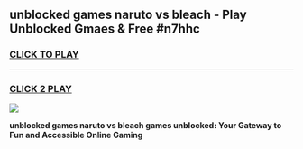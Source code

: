 
## unblocked games naruto vs bleach - Play Unblocked Gmaes & Free #n7hhc
<h3>
<a href="https://premium.freeplayer.one?title=unblocked_games_naruto_vs_bleach&ref=03M">CLICK TO PLAY</a></h3>
<hr>

<h3>
<a href="https://premium.freeplayer.one?title=unblocked_games_naruto_vs_bleach&ref=03M">CLICK 2 PLAY</a>
  
</h3>

<a href="https://premium.freeplayer.one?title=unblocked_games_naruto_vs_bleach&ref=03M"><img src="https://clearcache.store/games.png"></a>


**unblocked games naruto vs bleach games unblocked: Your Gateway to Fun and Accessible Online Gaming**
